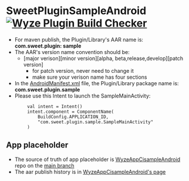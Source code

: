 # SweetPluginSampleAndroid [![Wyze Plugin Build Checker](https://github.com/wyzelabs-inc/SweetPluginSampleAndroid/actions/workflows/wyze_plugin_build_checker.yml/badge.svg)](https://github.com/wyzelabs-inc/SweetPluginSampleAndroid/actions/workflows/wyze_plugin_build_checker.yml)
- For maven publish, the Plugin/Library's AAR name is: **com.sweet.plugin: sample**
- The AAR's version name convention should be:
    * [major verison][minor version][alpha, beta,release,develop][patch version]
         + for patch version, never need to change it
         + make sure your verison name has four sections
- In the [AndroidManifest.xml](src/main/AndroidManifest.xml) file, the Plugin/Library package name is: **com.sweet.plugin.sample**
- Please use this Intent to launch the SampleMainActivity:
```
        val intent = Intent()
        intent.component = ComponentName(
            BuildConfig.APPLICATION_ID,
            "com.sweet.plugin.sample.SampleMainActivity"
        )
```
## App placeholder
- The source of truth of app placeholder is [WyzeAppCisampleAndroid](https://github.com/wyzelabs-inc/WyzeAppCisampleAndroid) repo on the [main branch](https://github.com/wyzelabs-inc/WyzeAppCisampleAndroid/tree/main)
- The aar publish history is in [WyzeAppCisampleAndroid's page](https://congenial-spoon-5728117c.pages.github.io/)

